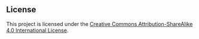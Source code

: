 ## License

This project is licensed under the [Creative Commons Attribution-ShareAlike 4.0 International License](https://creativecommons.org/licenses/by-sa/4.0/).
